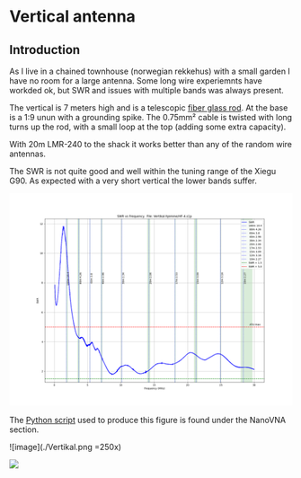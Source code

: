 # Vertical antenna 

## Introduction

As I live in a chained townhouse (norwegian rekkehus) with a small garden I have no room for
a large antenna. Some long wire experiemnts have workded ok, but SWR and issues with multiple 
bands was always present. 

The vertical is 7 meters high and is a telescopic 
[fiber glass rod](https://www.biltema.no/fritid/hage/skadedyr-og-insekter/fugleskremsel-teleskopisk-2000041291).
At the base is a 1:9 unun with a grounding spike. The 0.75mm² cable is twisted with long turns up the rod, with a small
loop at the top (adding some extra capacity).

With 20m LMR-240 to the shack it works better than any of the random wire antennas.

The SWR is not quite good and well within the tuning range of the Xiegu G90. As expected with a very short 
vertical the lower bands suffer. 

![image](./HF-4.SWR.png)

The [Python script](https://github.com/olewsaa/amateur-radio/blob/main/NanoVNA/swr-Z)
used to produce this figure is found under the NanoVNA section.


![image](./Vertikal.png =250x)

[<img src="Vertical.png" width="250"/>](Vertical.png)



